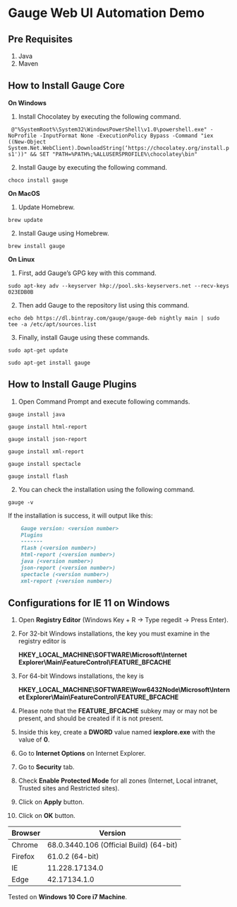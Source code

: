 # Gauge Web UI Automation Demo

## Pre Requisites
1. Java
2. Maven

## How to Install Gauge Core
**On Windows**
1. Install Chocolatey by executing the following command.
   
` @"%SystemRoot%\System32\WindowsPowerShell\v1.0\powershell.exe" -NoProfile -InputFormat None -ExecutionPolicy Bypass -Command "iex ((New-Object System.Net.WebClient).DownloadString(‘https://chocolatey.org/install.ps1'))" && SET "PATH=%PATH%;%ALLUSERSPROFILE%\chocolatey\bin"`

2. Install Gauge by executing the following command.
   
`choco install gauge`

**On MacOS**
1. Update Homebrew.
   
`brew update`

2. Install Gauge using Homebrew.
   
`brew install gauge`

**On Linux**
1. First, add Gauge’s GPG key with this command.
   
`sudo apt-key adv --keyserver hkp://pool.sks-keyservers.net --recv-keys 023EDB0B`

2. Then add Gauge to the repository list using this command.
   
`echo deb https://dl.bintray.com/gauge/gauge-deb nightly main | sudo tee -a /etc/apt/sources.list`

3. Finally, install Gauge using these commands.
   
`sudo apt-get update` 

`sudo apt-get install gauge`

## How to Install Gauge Plugins
1. Open Command Prompt and execute following commands.
   
`gauge install java`

`gauge install html-report`

`gauge install json-report`

`gauge install xml-report`

`gauge install spectacle`

`gauge install flash`

2. You can check the installation using the following command.
   
`gauge -v`

If the installation is success, it will output like this:

```markdown
    Gauge version: <version number>
    Plugins
    -------
    flash (<version number>)
    html-report (<version number>)
    java (<version number>)
    json-report (<version number>)
    spectacle (<version number>)
    xml-report (<version number>)
```

## Configurations for IE 11 on Windows

1. Open **Registry Editor** (Windows Key + R → Type regedit → Press Enter).
   
2. For 32-bit Windows installations, the key you must examine in the registry editor is
   
   **HKEY_LOCAL_MACHINE\SOFTWARE\Microsoft\Internet Explorer\Main\FeatureControl\FEATURE_BFCACHE**
   
3. For 64-bit Windows installations, the key is
   
   **HKEY_LOCAL_MACHINE\SOFTWARE\Wow6432Node\Microsoft\Internet Explorer\Main\FeatureControl\FEATURE_BFCACHE**
   
4. Please note that the **FEATURE_BFCACHE** subkey may or may not be present, and should be created if it is not present.
   
5. Inside this key, create a **DWORD** value named **iexplore.exe** with the value of **0**.
    
6. Go to **Internet Options** on Internet Explorer.
    
7. Go to **Security** tab.
    
8. Check **Enable Protected Mode** for all zones (Internet, Local intranet, Trusted sites and Restricted sites).
    
9. Click on **Apply** button.
    
10. Click on **OK** button.

|Browser    |Version                                |
|-----------|---------------------------------------|
|Chrome     |68.0.3440.106 (Official Build) (64-bit)|
|Firefox    |61.0.2 (64-bit)                        |
|IE         |11.228.17134.0			    |
|Edge       |42.17134.1.0		            |

Tested on **Windows 10 Core i7 Machine**.
